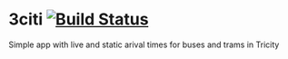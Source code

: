 # 3citi [![Build Status](https://dev.azure.com/adam-kida/3city/_apis/build/status/3city-Xamarin.Android-CI?branchName=master)](https://dev.azure.com/adam-kida/3city/_build/latest?definitionId=2&branchName=master)
Simple app with live and static arival times for buses and trams in Tricity
